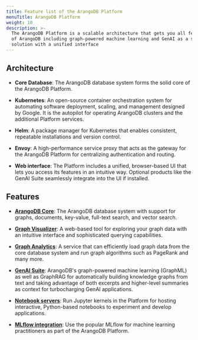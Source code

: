 ```yaml
---
title: Feature list of the ArangoDB Platform
menuTitle: ArangoDB Platform
weight: 10
description: >-
  The ArangoDB Platform is a scalable architecture that gets you all features
  of ArangoDB including graph-powered machine learning and GenAI as a single
  solution with a unified interface
---
```

## Architecture

- **Core Database**: The ArangoDB database system forms the solid core
  of the ArangoDB Platform.

- **Kubernetes**: An open-source container orchestration system for automating
  software deployment, scaling, and management designed by Google. It is the
  autopilot for operating ArangoDB clusters and the additional Platform services.

- **Helm**: A package manager for Kubernetes that enables consistent, repeatable
  installations and version control.

- **Envoy**: A high-performance service proxy that acts as the gateway for the
  ArangoDB Platform for centralizing authentication and routing.

- **Web interface**: The Platform includes a unified, browser-based UI that lets
  you access its features in an intuitive way. Optional products like the
  GenAI Suite seamlessly integrate into the UI if installed.

## Features

- [**ArangoDB Core**](../../arangodb/3.12/_index.md): The ArangoDB database system with support for
  graphs, documents, key-value, full-text search, and vector search.

- [**Graph Visualizer**](../graph-visualizer.md):
  A web-based tool for exploring your graph data with an intuitive interface and
  sophisticated querying capabilities.

- [**Graph Analytics**](../../gen-ai/graph-analytics.md):
  A service that can efficiently load graph data from the core database system
  and run graph algorithms such as PageRank and many more.

- [**GenAI Suite**](../../gen-ai/_index.md):
  ArangoDB's graph-powered machine learning (GraphML) as well as GraphRAG for
  automatically building knowledge graphs from text and taking advantage of both
  excerpts and higher-level summaries as context for turbocharging GenAI
  applications.

- [**Notebook servers**](../../gen-ai/notebook-servers.md):
  Run Jupyter kernels in the Platform for hosting interactive, Python-based
  notebooks to experiment and develop applications.

- [**MLflow integration**](../../gen-ai/services/mlflow.md):
  Use the popular MLflow for machine learning practitioners as part of the
  ArangoDB Platform.
